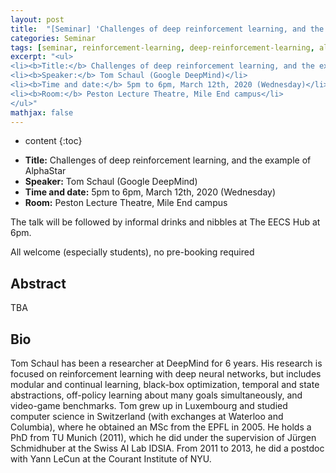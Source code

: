 ```yaml
---
layout: post
title:  "[Seminar] 'Challenges of deep reinforcement learning, and the example of AlphaStar' by Tom Schaul"
categories: Seminar
tags: [seminar, reinforcement-learning, deep-reinforcement-learning, alpha-star, alpha-go, deepmind]
excerpt: "<ul>
<li><b>Title:</b> Challenges of deep reinforcement learning, and the example of AlphaStar</li>
<li><b>Speaker:</b> Tom Schaul (Google DeepMind)</li> 
<li><b>Time and date:</b> 5pm to 6pm, March 12th, 2020 (Wednesday)</li>
<li><b>Room:</b> Peston Lecture Theatre, Mile End campus</li>
</ul>"
mathjax: false
---
```


* content
{:toc}

<ul>
<li><b>Title:</b> Challenges of deep reinforcement learning, and the example of AlphaStar</li>
<li><b>Speaker:</b> Tom Schaul (Google DeepMind)</li> 
<li><b>Time and date:</b> 5pm to 6pm, March 12th, 2020 (Wednesday)</li>
<li><b>Room:</b> Peston Lecture Theatre, Mile End campus</li>
</ul>

The talk will be followed by informal drinks and nibbles at The EECS Hub at 6pm.

All welcome (especially students), no pre-booking required 

## Abstract

 TBA

## Bio

Tom Schaul has been a researcher at DeepMind for 6 years. His research is focused on reinforcement learning with deep neural networks, but includes modular and continual learning, black-box optimization, temporal and state abstractions, off-policy learning about many goals simultaneously, and video-game benchmarks. Tom grew up in Luxembourg and studied computer science in Switzerland (with exchanges at Waterloo and Columbia), where he obtained an MSc from the EPFL in 2005. He holds a PhD from TU Munich (2011), which he did under the supervision of Jürgen Schmidhuber at the Swiss AI Lab IDSIA. From 2011 to 2013, he did a postdoc with Yann LeCun at the Courant Institute of NYU.
